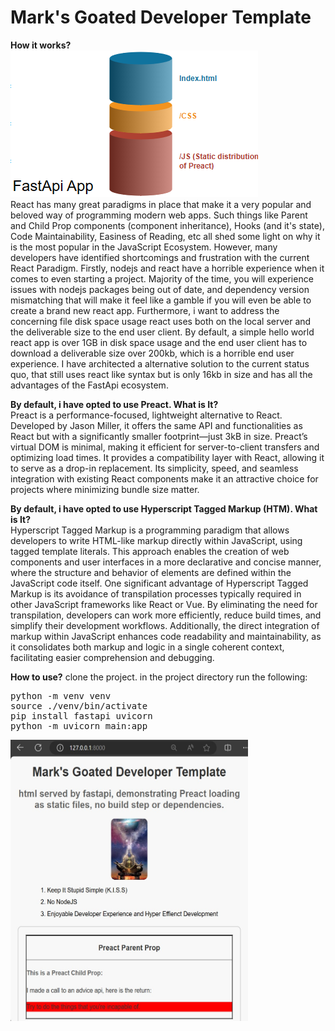 <h1>Mark's Goated Developer Template</h1>

**How it works?**<br>
![enter image description here](https://raw.githubusercontent.com/RetributionByRevenue/Mark-s-Goated-Developer-Template/main/Architecture.png)
<br>React has many great paradigms in place that make it a very popular and beloved way of programming modern web apps. Such things like Parent and Child Prop components (component inheritance), Hooks (and it's state), Code Maintainability, Easiness of Reading, etc all shed some light on why it is the most popular in the JavaScript Ecosystem.
However, many developers have identified shortcomings and frustration with the current React Paradigm. Firstly, nodejs and react have a horrible experience when it comes to even starting a project. Majority of the time, you will experience issues with nodejs packages being out of date, and dependency version mismatching that will make it feel like a gamble if you will even be able to create a brand new react app. Furthermore, i want to address the concerning file disk space usage react uses both on the local server and the deliverable size to the end user client. By default, a simple hello world react app is over 1GB in disk space usage and the end user client has to download a deliverable size over 200kb, which is a horrible end user experience.
I have architected a alternative solution to the current status quo, that still uses react like syntax but is only 16kb in size and has all the advantages of the FastApi ecosystem.<br>

**By default, i have opted to use Preact. What is It?**<br>
Preact is a performance-focused, lightweight alternative to React. Developed by Jason Miller, it offers the same API and functionalities as React but with a significantly smaller footprint—just 3kB in size. Preact’s virtual DOM is minimal, making it efficient for server-to-client transfers and optimizing load times. It provides a compatibility layer with React, allowing it to serve as a drop-in replacement.  Its simplicity, speed, and seamless integration with existing React components make it an attractive choice for projects where minimizing bundle size matter.<br>

**By default, i have opted to use Hyperscript Tagged Markup (HTM). What is It?**<br>
Hyperscript Tagged Markup is a programming paradigm that allows developers to write HTML-like markup directly within JavaScript, using tagged template literals. This approach enables the creation of web components and user interfaces in a more declarative and concise manner, where the structure and behavior of elements are defined within the JavaScript code itself. One significant advantage of Hyperscript Tagged Markup is its avoidance of transpilation processes typically required in other JavaScript frameworks like React or Vue. By eliminating the need for transpilation, developers can work more efficiently, reduce build times, and simplify their development workflows. Additionally, the direct integration of markup within JavaScript enhances code readability and maintainability, as it consolidates both markup and logic in a single coherent context, facilitating easier comprehension and debugging.


**How to use?**
clone the project. in the project directory run the following:
<pre>
python -m venv venv
source ./venv/bin/activate
pip install fastapi uvicorn
python -m uvicorn main:app
</pre>



<img src="https://raw.githubusercontent.com/RetributionByRevenue/Mark-s-Goated-Developer-Template/main/Homepage1.jpg" width=380px height=450px>
